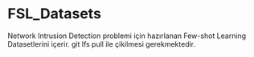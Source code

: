 # FSL_Datasets

Network Intrusion Detection problemi için hazırlanan Few-shot Learning Datasetlerini içerir. 
git lfs pull ile çikilmesi gerekmektedir.
